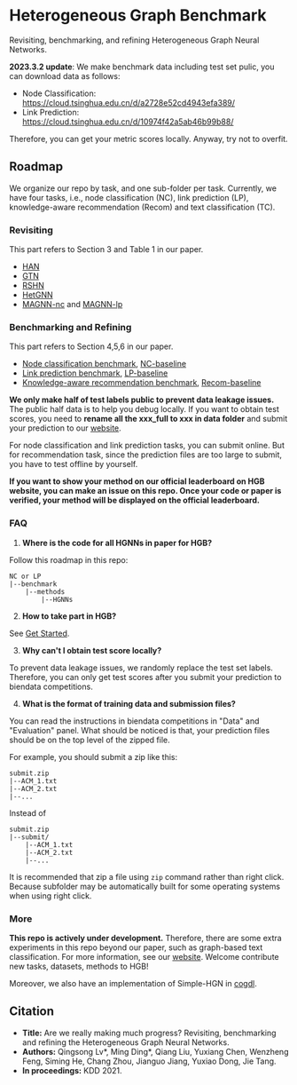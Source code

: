 # Heterogeneous Graph Benchmark

Revisiting, benchmarking, and refining Heterogeneous Graph Neural Networks.

**2023.3.2 update**: We make benchmark data including test set pulic, you can download data as follows:

* Node Classification: https://cloud.tsinghua.edu.cn/d/a2728e52cd4943efa389/
* Link Prediction: https://cloud.tsinghua.edu.cn/d/10974f42a5ab46b99b88/

Therefore, you can get your metric scores locally. Anyway, try not to overfit.

## Roadmap

We organize our repo by task, and one sub-folder per task. Currently, we have four tasks, i.e., node classification (NC), link prediction (LP), knowledge-aware recommendation (Recom) and text classification (TC).

### Revisiting

This part refers to Section 3 and Table 1 in our paper.

* [HAN](./NC/HAN)
* [GTN](./NC/GTN)
* [RSHN](./NC/RSHN)
* [HetGNN](./NC/HetGNN)
* [MAGNN-nc](./NC/MAGNN) and [MAGNN-lp](./LP/benchmark/methods/MAGNN_ini)

### Benchmarking and Refining

This part refers to Section 4,5,6 in our paper.

* [Node classification benchmark](./NC/benchmark), [NC-baseline](./NC/benchmark/methods/baseline)
* [Link prediction benchmark](./LP/benchmark), [LP-baseline](./LP/benchmark/methods/baseline)
* [Knowledge-aware recommendation benchmark](./Recom), [Recom-baseline](./Recom/baseline)

**We only make half of test labels public to prevent data leakage issues.** The public half data is to help you debug locally. If you want to obtain test scores, you need to **rename all the xxx_full to xxx in data folder** and submit your prediction to our [website](https://www.biendata.xyz/hgb/).

For node classification and link prediction tasks, you can submit online. But for recommendation task, since the prediction files are too large to submit, you have to test offline by yourself.

**If you want to show your method on our official leaderboard on HGB website, you can make an issue on this repo. Once your code or paper is verified, your method will be displayed on the official leaderboard.**

### FAQ

1. **Where is the code for all HGNNs in paper for HGB?**

Follow this roadmap in this repo:

```
NC or LP
|--benchmark
    |--methods
        |--HGNNs
```

2. **How to take part in HGB?**

See [Get Started](https://www.biendata.xyz/hgb/#/about).

3. **Why can't I obtain test score locally?**

To prevent data leakage issues, we randomly replace the test set labels. Therefore, you can only get test scores after you submit your prediction to biendata competitions.

4. **What is the format of training data and submission files?**

You can read the instructions in biendata competitions in "Data" and "Evaluation" panel. What should be noticed is that, your prediction files should be on the top level of the zipped file.

For example, you should submit a zip like this:

```
submit.zip
|--ACM_1.txt
|--ACM_2.txt
|--...
```

Instead of

```
submit.zip
|--submit/
    |--ACM_1.txt
    |--ACM_2.txt
    |--...
```

It is recommended that zip a file using ```zip``` command rather than right click. Because subfolder may be automatically built for some operating systems when using right click.

### More

**This repo is actively under development.** Therefore, there are some extra experiments in this repo beyond our paper, such as graph-based text classification. For more information, see our [website](https://www.biendata.xyz/hgb/). Welcome contribute new tasks, datasets, methods to HGB!

Moreover, we also have an implementation of Simple-HGN in [cogdl](https://github.com/THUDM/cogdl/tree/master/examples/simple_hgn).


## Citation

* **Title:** Are we really making much progress? Revisiting, benchmarking and refining the Heterogeneous Graph Neural Networks.
* **Authors:** Qingsong Lv\*, Ming Ding\*, Qiang Liu, Yuxiang Chen, Wenzheng Feng, Siming He, Chang Zhou, Jianguo Jiang, Yuxiao Dong, Jie Tang.
* **In proceedings:** KDD 2021.
